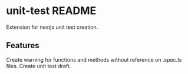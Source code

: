 # unit-test README

Extension for nestjs unit test creation.

## Features

Create warning for functions and methods without reference on .spec.ts files.
Create unit test draft.


